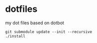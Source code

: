 # dotfiles

my dot files based on dotbot

```
git submodule update --init --recursive
./install
```
